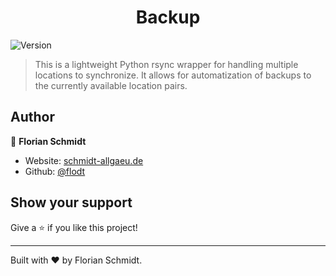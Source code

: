 <h1 align="center">Backup</h1>
<p>
  <img alt="Version" src="https://img.shields.io/badge/version-1.8-blue.svg" />
</p>

> This is a lightweight Python rsync wrapper for handling multiple locations to synchronize. It allows for automatization of backups to the currently available location pairs.

## Author

👤 **Florian Schmidt**

* Website: [schmidt-allgaeu.de](https://schmidt-allgaeu.de)
* Github: [@flodt](https://github.com/flodt)

## Show your support

Give a ⭐️ if you like this project!

***
Built with ❤️ by Florian Schmidt.